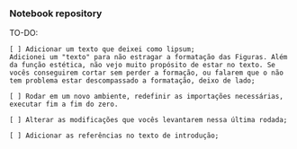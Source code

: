 ### Notebook repository

TO-DO:

    [ ] Adicionar um texto que deixei como lipsum;
    Adicionei um "texto" para não estragar a formatação das Figuras. Além da função estética, não vejo muito propósito de estar no texto. Se vocês conseguirem cortar sem perder a formação, ou falarem que o não tem problema estar descompassado a formatação, deixo de lado;

    [ ] Rodar em um novo ambiente, redefinir as importações necessárias, executar fim a fim do zero.

    [ ] Alterar as modificações que vocês levantarem nessa última rodada;

    [ ] Adicionar as referências no texto de introdução;
